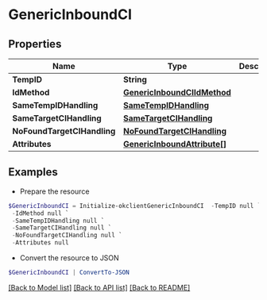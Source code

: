 # GenericInboundCI
## Properties

Name | Type | Description | Notes
------------ | ------------- | ------------- | -------------
**TempID** | **String** |  | [optional] 
**IdMethod** | [**GenericInboundCIIdMethod**](GenericInboundCIIdMethod.md) |  | [optional] 
**SameTempIDHandling** | [**SameTempIDHandling**](SameTempIDHandling.md) |  | [optional] 
**SameTargetCIHandling** | [**SameTargetCIHandling**](SameTargetCIHandling.md) |  | [optional] 
**NoFoundTargetCIHandling** | [**NoFoundTargetCIHandling**](NoFoundTargetCIHandling.md) |  | [optional] 
**Attributes** | [**GenericInboundAttribute[]**](GenericInboundAttribute.md) |  | [optional] 

## Examples

- Prepare the resource
```powershell
$GenericInboundCI = Initialize-okclientGenericInboundCI  -TempID null `
 -IdMethod null `
 -SameTempIDHandling null `
 -SameTargetCIHandling null `
 -NoFoundTargetCIHandling null `
 -Attributes null
```

- Convert the resource to JSON
```powershell
$GenericInboundCI | ConvertTo-JSON
```

[[Back to Model list]](../README.md#documentation-for-models) [[Back to API list]](../README.md#documentation-for-api-endpoints) [[Back to README]](../README.md)

